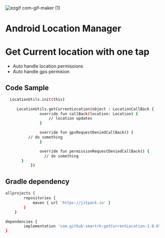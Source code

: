 ![ezgif com-gif-maker (1)](https://user-images.githubusercontent.com/20436225/161189296-ddcf0ba9-de7b-4abf-8f66-ef8bf6ff8752.gif)


# Android Location Manager
## 
# Get Current location with one tap
- Auto handle location permissions
- Auto handle gps permision


## Code Sample 
 ```sh
   LocationUtils.init(this)
   
      LocationUtils.getCurrentLocation(object : LocationCallBack {
                override fun callBack(location: Location) {
                    // location updates
                }

                override fun gpsRequestDeniedCallBack() {
		   // do something
                }

                override fun permissionRequestDeniedCallBack() {
                  // do something
		}
            })
```





## Gradle dependency

```sh
allprojects {
		repositories {
			maven { url 'https://jitpack.io' }
		}
	}
```

```sh
dependencies { 
        implementation 'com.github.smartrk:getCurrentLocation:1.0.0' 
}
```

